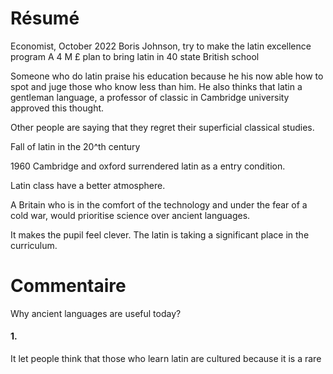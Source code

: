 # Résumé
Economist, October 2022
Boris Johnson, try to make the latin excellence program
A 4 M £ plan to bring latin in 40 state British school 

Someone who do latin praise his education because he his now able how to spot and juge those who know less than him. 
He also thinks that latin a gentleman language, a professor of classic in Cambridge university approved this thought.  

Other people are saying that they regret their superficial classical studies. 

Fall of latin in the 20^th century

1960
Cambridge and oxford surrendered latin as a entry condition. 

Latin class have a better atmosphere. 


A Britain who is in the comfort of the technology and under the fear of a cold war, would prioritise science over ancient languages. 


It makes the pupil feel clever. 
The latin is taking a significant place in the curriculum. 

# Commentaire
Why ancient languages are useful today? 

#### 1.
It let people think that those who learn latin are cultured because it is a rare 